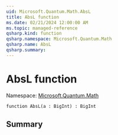 ```yaml
---
uid: Microsoft.Quantum.Math.AbsL
title: AbsL function
ms.date: 02/21/2024 12:00:00 AM
ms.topic: managed-reference
qsharp.kind: function
qsharp.namespace: Microsoft.Quantum.Math
qsharp.name: AbsL
qsharp.summary: 
---
```


# AbsL function

Namespace: [Microsoft.Quantum.Math](xref:Microsoft.Quantum.Math)

```qsharp
function AbsL(a : BigInt) : BigInt
```

## Summary
